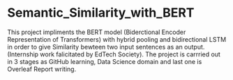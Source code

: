 # Semantic_Similarity_with_BERT
This project impliments the BERT model (Biderctional Encoder Representation of Transformers) with hybrid pooling and bidirectional LSTM in order to give Similarity bewteen two input sentences as an output.(Internship work falicitated by EdTech Society).
The project is carrried out in 3 stages as GitHub learning, Data Science domain and last one is Overleaf Report writing.
